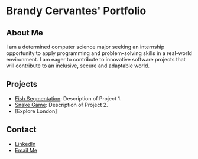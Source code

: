 # Brandy Cervantes' Portfolio

## About Me
I am a determined computer science major seeking an internship opportunity 
to apply programming and problem-solving skills in a real-world environment. 
I am eager to contribute to innovative software projects that will contribute to
an inclusive, secure and adaptable world.

## Projects
- [Fish Segmentation]([https://github.com/username/project1](https://github.com/jupitercruiser/Portfolio/tree/1f534c252eeb968e26741aa6ed81e9f5086dc650/Fish%20Segmentation)): Description of Project 1.
- [Snake Game](https://github.com/username/project2): Description of Project 2.
- [Explore London]
  
## Contact
- [LinkedIn](linkedin.com/in/brandy-cervantes-778294285/)
- [Email Me](mailto:brandy.cervantes@utah.edu)
